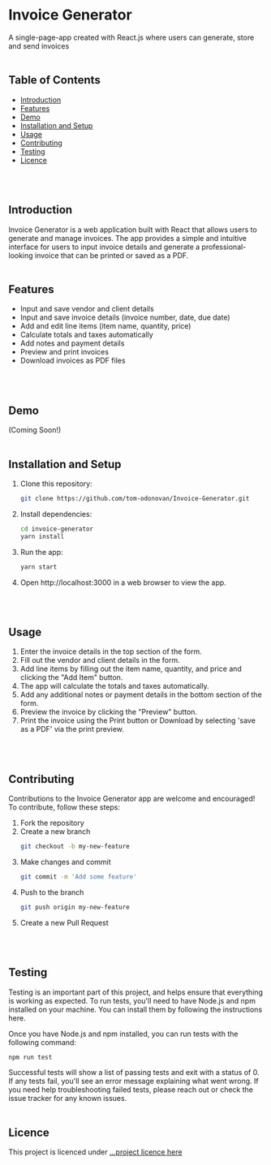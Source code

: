 # Invoice Generator

A single-page-app created with React.js where users can generate, store and send invoices
</br>
</br>

## Table of Contents

- [Introduction](#Introduction)
- [Features](#Features)
- [Demo](#Demo)
- [Installation and Setup](#Installation-and-Setup)
- [Usage](#Usage)
- [Contributing](#Contributing)
- [Testing](#Testing)
- [Licence](#Licence)
</br>
</br>

## Introduction <a name="Introduction"></a>

Invoice Generator is a web application built with React that allows users to generate and manage invoices. The app provides a simple and intuitive interface for users to input invoice details and generate a professional-looking invoice that can be printed or saved as a PDF.
</br>
</br>

## Features <a name="Features"></a>

- Input and save vendor and client details
- Input and save invoice details (invoice number, date, due date)
- Add and edit line items (item name, quantity, price)
- Calculate totals and taxes automatically
- Add notes and payment details
- Preview and print invoices
- Download invoices as PDF files
</br>
</br>

## Demo <a name="Demo"></a>

(Coming Soon!)
</br>
</br>

## Installation and Setup <a name="Installation-and-Setup"></a>

1. Clone this repository:
    ```bash
    git clone https://github.com/tom-odonovan/Invoice-Generator.git 
    ```

2. Install dependencies:
    ```bash
    cd invoice-generator
    yarn install
    ```

3. Run the app:
    ```bash
    yarn start
    ```

4. Open http://localhost:3000 in a web browser to view the app.
</br>
</br>

## Usage <a name="Usage"></a>

1. Enter the invoice details in the top section of the form.
2. Fill out the vendor and client details in the form.
3. Add line items by filling out the item name, quantity, and price and clicking the "Add Item" button.
4. The app will calculate the totals and taxes automatically.
5. Add any additional notes or payment details in the bottom section of the form.
6. Preview the invoice by clicking the "Preview" button.
7. Print the invoice using the Print button or Download by selecting 'save as a PDF' via the print preview.
</br>
</br>

## Contributing <a name="Contributing"></a>


Contributions to the Invoice Generator app are welcome and encouraged! To contribute, follow these steps:

1. Fork the repository
2. Create a new branch 
    ```bash
    git checkout -b my-new-feature
    ```
3. Make changes and commit
    ```bash
    git commit -m 'Add some feature'
    ```
4. Push to the branch
    ```bash
    git push origin my-new-feature
    ```
5. Create a new Pull Request
</br>
</br>

## Testing <a name="Testing"></a>

Testing is an important part of this project, and helps ensure that everything is working as expected. To run tests, you'll need to have Node.js and npm installed on your machine. You can install them by following the instructions here.

Once you have Node.js and npm installed, you can run tests with the following command:

```bash
npm run test
```

Successful tests will show a list of passing tests and exit with a status of 0. If any tests fail, you'll see an error message explaining what went wrong. If you need help troubleshooting failed tests, please reach out or check the issue tracker for any known issues.
</br>
</br>

## Licence <a name="Licence"></a>

This project is licenced under [...project licence here](#) 
</br>
</br>